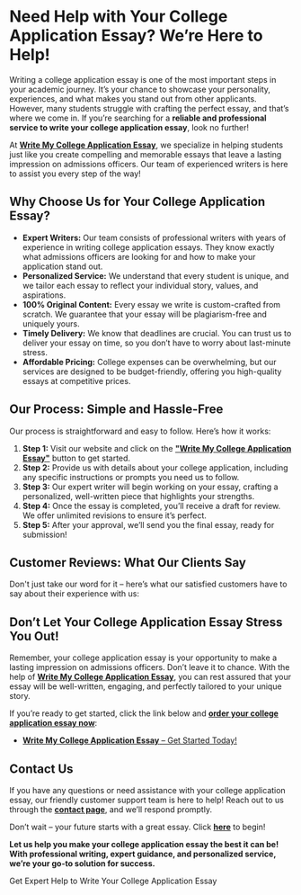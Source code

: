 <h1>Need Help with Your College Application Essay? We’re Here to Help!</h1>

<p>Writing a college application essay is one of the most important steps in your academic journey. It’s your chance to showcase your personality, experiences, and what makes you stand out from other applicants. However, many students struggle with crafting the perfect essay, and that’s where we come in. If you’re searching for a <strong>reliable and professional service to write your college application essay</strong>, look no further!</p>

<p>At <a href="https://tinyurl.com/topessay?keyword=write+my+college+application+essay" target="_blank"><strong>Write My College Application Essay</strong></a>, we specialize in helping students just like you create compelling and memorable essays that leave a lasting impression on admissions officers. Our team of experienced writers is here to assist you every step of the way!</p>

<h2>Why Choose Us for Your College Application Essay?</h2>

<ul>
  <li><strong>Expert Writers:</strong> Our team consists of professional writers with years of experience in writing college application essays. They know exactly what admissions officers are looking for and how to make your application stand out.</li>
  <li><strong>Personalized Service:</strong> We understand that every student is unique, and we tailor each essay to reflect your individual story, values, and aspirations.</li>
  <li><strong>100% Original Content:</strong> Every essay we write is custom-crafted from scratch. We guarantee that your essay will be plagiarism-free and uniquely yours.</li>
  <li><strong>Timely Delivery:</strong> We know that deadlines are crucial. You can trust us to deliver your essay on time, so you don’t have to worry about last-minute stress.</li>
  <li><strong>Affordable Pricing:</strong> College expenses can be overwhelming, but our services are designed to be budget-friendly, offering you high-quality essays at competitive prices.</li>
</ul>

<h2>Our Process: Simple and Hassle-Free</h2>

<p>Our process is straightforward and easy to follow. Here’s how it works:</p>

<ol>
  <li><strong>Step 1:</strong> Visit our website and click on the <a href="https://tinyurl.com/topessay?keyword=write+my+college+application+essay" target="_blank"><strong>"Write My College Application Essay"</strong></a> button to get started.</li>
  <li><strong>Step 2:</strong> Provide us with details about your college application, including any specific instructions or prompts you need us to follow.</li>
  <li><strong>Step 3:</strong> Our expert writer will begin working on your essay, crafting a personalized, well-written piece that highlights your strengths.</li>
  <li><strong>Step 4:</strong> Once the essay is completed, you’ll receive a draft for review. We offer unlimited revisions to ensure it’s perfect.</li>
  <li><strong>Step 5:</strong> After your approval, we’ll send you the final essay, ready for submission!</li>
</ol>

<h2>Customer Reviews: What Our Clients Say</h2>

<p>Don't just take our word for it – here’s what our satisfied customers have to say about their experience with us:</p>



<h2>Don’t Let Your College Application Essay Stress You Out!</h2>

<p>Remember, your college application essay is your opportunity to make a lasting impression on admissions officers. Don’t leave it to chance. With the help of <a href="https://tinyurl.com/topessay?keyword=write+my+college+application+essay" target="_blank"><strong>Write My College Application Essay</strong></a>, you can rest assured that your essay will be well-written, engaging, and perfectly tailored to your unique story.</p>

<p>If you’re ready to get started, click the link below and <strong><a href="https://tinyurl.com/topessay?keyword=write+my+college+application+essay" target="_blank">order your college application essay now</a></strong>:</p>

<ul>
  <li><a href="https://tinyurl.com/topessay?keyword=write+my+college+application+essay" target="_blank"><strong>Write My College Application Essay</strong> – Get Started Today!</a></li>
</ul>

<h2>Contact Us</h2>

<p>If you have any questions or need assistance with your college application essay, our friendly customer support team is here to help! Reach out to us through the <a href="https://tinyurl.com/topessay?keyword=write+my+college+application+essay" target="_blank"><strong>contact page</strong></a>, and we’ll respond promptly.</p>

<p>Don’t wait – your future starts with a great essay. Click <a href="https://tinyurl.com/topessay?keyword=write+my+college+application+essay" target="_blank"><strong>here</strong></a> to begin!</p>

<p><strong>Let us help you make your college application essay the best it can be! With professional writing, expert guidance, and personalized service, we’re your go-to solution for success.</strong></p>
Get Expert Help to Write Your College Application Essay
